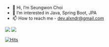 - 👋 Hi, I’m Seungwon Choi
- 👀 I’m interested in Java, Spring Boot, JPA
- 📫 How to reach me - dev.alxndr@gmail.com

<p>
  <img src="https://img.shields.io/badge/SpringBoot-F05138?style=flat-square&logo=Spring-boot&logoColor=white"/>
  <img src="https://img.shields.io/badge/Hibernate-F05138?style=flat-square&logo=Hibernate&logoColor=white"/>
</p>

[![Hits](https://hits.seeyoufarm.com/api/count/incr/badge.svg?url=https%3A%2F%2Fgithub.com%2Fdev-alxndr&count_bg=%2379C83D&title_bg=%23555555&icon=&icon_color=%23E7E7E7&title=hits&edge_flat=false)](https://hits.seeyoufarm.com)

<!---
dev-alxndr/dev-alxndr is a ✨ special ✨ repository because its `README.md` (this file) appears on your GitHub profile.
You can click the Preview link to take a look at your changes.
--->



